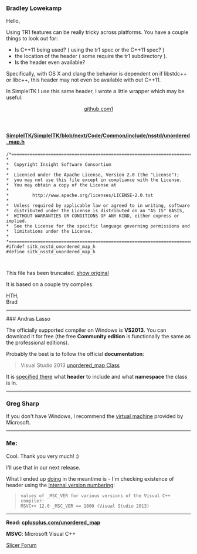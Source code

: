 ### Bradley Lowekamp

<p>Hello,</p>

<p>Using TR1 features can be really tricky across platforms. You have a couple things to look out for:</p>

<ul>
<li>Is C++11 being used? ( using the tr1 spec or the C++11 spec? )</li>
<li>the location of the header ( some require the tr1 subdirectory ).</li>
<li>Is the header even available?</li>
</ul>

<p>Specifically, with OS X and clang the behavior is dependent on if libstdc++ or libc++, this header may not even be available with out C++11.</p>

<p>In SimpleITK I use this same header, I wrote a little wrapper which may be useful: </p>

<aside class="onebox githubblob">
  <header class="source">
    <a href="https://github.com/SimpleITK/SimpleITK/blob/next/Code/Common/include/nsstd/unordered_map.h" rel="nofollow noopener">github.com<span class="badge badge-notification clicks" title="1 click">1</span></a>
  </header>
  <article class="onebox-body">
    <h4><a href="https://github.com/SimpleITK/SimpleITK/blob/next/Code/Common/include/nsstd/unordered_map.h" rel="nofollow noopener">SimpleITK/SimpleITK/blob/next/Code/Common/include/nsstd/unordered_map.h</a></h4>
<pre><code class="lang-h hljs cpp"><span class="hljs-comment">/*=========================================================================
*
*  Copyright Insight Software Consortium
*
*  Licensed under the Apache License, Version 2.0 (the "License");
*  you may not use this file except in compliance with the License.
*  You may obtain a copy of the License at
*
*         http://www.apache.org/licenses/LICENSE-2.0.txt
*
*  Unless required by applicable law or agreed to in writing, software
*  distributed under the License is distributed on an "AS IS" BASIS,
*  WITHOUT WARRANTIES OR CONDITIONS OF ANY KIND, either express or implied.
*  See the License for the specific language governing permissions and
*  limitations under the License.
*
*=========================================================================*/</span>
<span class="hljs-meta">#<span class="hljs-meta-keyword">ifndef</span> sitk_nsstd_unordered_map_h</span>
<span class="hljs-meta">#<span class="hljs-meta-keyword">define</span> sitk_nsstd_unordered_map_h</span>

</code></pre>

  This file has been truncated. <a href="https://github.com/SimpleITK/SimpleITK/blob/next/Code/Common/include/nsstd/unordered_map.h" rel="nofollow noopener">show original</a>

  </article>
</aside>


<p>It is based on a couple try compiles.</p>

<p>HTH,<br>Brad</p></div>

<hr>
### Andras Lasso

The officially supported compiler on Windows is **VS2013**. You can download it for free (the free **Community edition** is functionally the same as the professional editions).

Probably the best is to follow the official **documentation**:

> Visual Studio 2013 [unordered_map Class](https://msdn.microsoft.com/en-us/library/bb982522(v=vs.120).aspx)

It is [specified there](https://msdn.microsoft.com/en-us/library/bb982522(v=vs.120).aspx#Anchor_3) what **header** to include and what **namespace** the class is in.

<hr>

### Greg Sharp

If you don't have Windows, I recommend the [virtual machine](https://developer.microsoft.com/en-us/microsoft-edge/tools/vms/1) provided by Microsoft.

<hr>

### Me:

Cool.  Thank you very much! :)

I'll use that in our next release.

What I ended up [doing](https://github.com/SBU-BMI/SlicerPathology/blob/cdba3a3fa218d587e782cad5430b581d554ff613/QuickTCGA/Logic/NucleusSeg_Yi/ConnComponents.h#L13-L19) in the meantime is - I'm checking existence of header using the [Internal version numbering](https://en.wikipedia.org/wiki/Microsoft_Visual_C%2B%2B):

>     values of _MSC_VER for various versions of the Visual C++ compiler:
>     MSVC++ 12.0 _MSC_VER == 1800 (Visual Studio 2013)


<hr>

**Read: [cplusplus.com/unordered_map](http://www.cplusplus.com/reference/unordered_map/unordered_map/at/)**

**MSVC**: Microsoft Visual C++

[Slicer Forum](https://discourse.slicer.org/t/solved-windows-build-unordered-map/174)
